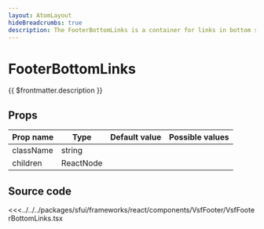 ```yaml
---
layout: AtomLayout
hideBreadcrumbs: true
description: The FooterBottomLinks is a container for links in bottom section of the Footer. 
---
```

<!-- react -->
# FooterBottomLinks

{{ $frontmatter.description }}

## Props

| Prop name   | Type      | Default value | Possible values                        |
| ----------- |-----------| ------------- | -------------------------------------- |
| className | string    |             |                                        |                                        |
| children | ReactNode |             |                                        |                                        |

## Source code

<<<../../../packages/sfui/frameworks/react/components/VsfFooter/VsfFooterBottomLinks.tsx
<!-- end react -->
